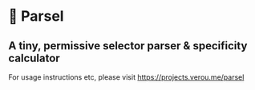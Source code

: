 # 🐍 Parsel
## A tiny, permissive selector parser & specificity calculator  

For usage instructions etc, please visit https://projects.verou.me/parsel 
